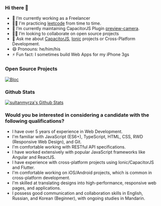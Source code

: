 ### Hi there 👋

- 🔭 I’m currently working as a Freelancer
- 👨‍🎓 I'm practicing [leetcode](https://leetcode.com/sultanmyrza/) from time to time.
- 🌱 I’m currently maintaining CapacitorJS Plugin [preview-camera](https://github.com/sultanmyrza/preview-camera).
- 🧑‍💻 I’m looking to collaborate on open source projects
- 💬 Ask me about [CapacitorJS](https://capacitorjs.com/), [Ionic](https://ionicframework.com/) projects or Cross-Platform Development.
- 😄 Pronouns: he/him/his
- ⚡ Fun fact: I sometimes build Web Apps for my iPhone 3gs

### Open Source Projects

[![Bloc](https://github-readme-stats.vercel.app/api/pin/?username=sultanmyrza&repo=preview-camera)](https://github.com/sultanmyrza/preview-camera)

### Github Stats

[![sultanmyrza's Github Stats](https://github-readme-stats.vercel.app/api?username=sultanmyrza&count_private=true&theme=default&show_icons=true)](https://github.com/sultanmyrza)

### Would you be interested in considering a candidate with the following qualifications?

- I have over 5 years of experience in Web Development.
- I'm familiar with JavaScript (ES6+), TypeScript, HTML, CSS, RWD (Responsive Web Design), and Git.
- I'm comfortable working with RESTful API specifications.
- I have worked extensively with popular JavaScript frameworks like Angular and ReactJS.
- I have experience with cross-platform projects using Ionic/CapacitorJS and Flutter.
- I'm comfortable working on iOS/Android projects, which is common in cross-platform development.
- I'm skilled at translating designs into high-performance, responsive web pages, and applications.
- I possess good communication and collaboration skills in English, Russian, and Korean (Beginner), with ongoing studies in Mandarin.
